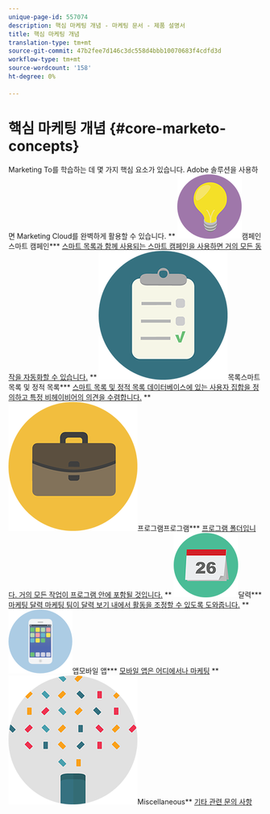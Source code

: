 ```yaml
---
unique-page-id: 557074
description: 핵심 마케팅 개념 - 마케팅 문서 - 제품 설명서
title: 핵심 마케팅 개념
translation-type: tm+mt
source-git-commit: 47b2fee7d146c3dc558d4bbb10070683f4cdfd3d
workflow-type: tm+mt
source-wordcount: '158'
ht-degree: 0%

---
```



# 핵심 마케팅 개념 {#core-marketo-concepts}

Marketing To를 학습하는 데 몇 가지 핵심 요소가 있습니다. Adobe 솔루션을 사용하면 Marketing Cloud를 완벽하게 활용할 수 있습니다.
** ![스마트](assets/seo-01.png)캠페인스마트 캠페인*** [스마트 목록과 함께 사용되는 스마트 캠페인을 사용하면 거의 모든 동작을 자동화할 수 있습니다.](https://docs.marketo.com/display/DOCS/Smart+Campaigns)     ** ![스마트 목록 및 정적](assets/office-35.png)목록스마트 목록 및 정적 목록*** [스마트 목록 및 정적 목록 데이터베이스에 있는 사용자 집합을 정의하고 특정 비헤이비어의 의견을 수렴합니다.](https://docs.marketo.com/display/DOCS/Smart+Lists+and+Static+Lists)     ** ![](assets/office-02.png)프로그램프로그램*** [프로그램 폴더입니다. 거의 모든 작업이 프로그램 안에 포함될 것입니다.](https://docs.marketo.com/display/DOCS/Programs)     ** ![마케팅](assets/office-10.png)달력*** [마케팅 달력 마케팅 팀이 달력 보기 내에서 활동을 조정할 수 있도록 도와줍니다.](https://docs.marketo.com/display/DOCS/Marketing+Calendar)     ** ![모바일](assets/mobile-apps.png)앱모바일 앱*** [모바일 앱은 어디에서나 마케팅](core-marketo-concepts/mobile-apps.md)     ** ![](assets/party-11.png)Miscellaneous** [기타 관련 문의 사항](https://docs.marketo.com/display/DOCS/Miscellaneous)